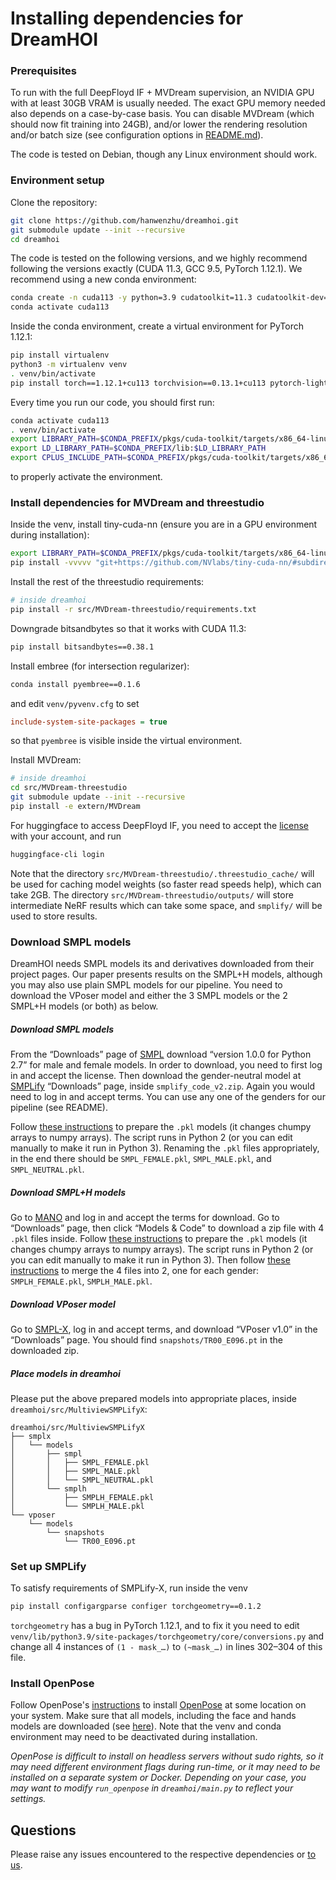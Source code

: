 # Installing dependencies for DreamHOI

### Prerequisites
To run with the full DeepFloyd IF + MVDream supervision, an NVIDIA GPU with at least 30GB VRAM is usually needed. The exact GPU memory needed also depends on a case-by-case basis. You can disable MVDream (which should now fit training into 24GB), and/or lower the rendering resolution and/or batch size (see configuration options in [README.md](README.md)).

The code is tested on Debian, though any Linux environment should work.

### Environment setup
Clone the repository:
```sh
git clone https://github.com/hanwenzhu/dreamhoi.git
git submodule update --init --recursive
cd dreamhoi
```

The code is tested on the following versions, and we highly recommend following the versions exactly (CUDA 11.3, GCC 9.5, PyTorch 1.12.1). We recommend using a new conda environment:
```sh
conda create -n cuda113 -y python=3.9 cudatoolkit=11.3 cudatoolkit-dev=11.3 gcc_linux-64=9.5.0 gxx_linux-64=9.5.0
conda activate cuda113
```
Inside the conda environment, create a virtual environment for PyTorch 1.12.1:
```sh
pip install virtualenv
python3 -m virtualenv venv
. venv/bin/activate
pip install torch==1.12.1+cu113 torchvision==0.13.1+cu113 pytorch-lightning --extra-index-url https://download.pytorch.org/whl/cu113
```

Every time you run our code, you should first run:
```sh
conda activate cuda113
. venv/bin/activate
export LIBRARY_PATH=$CONDA_PREFIX/pkgs/cuda-toolkit/targets/x86_64-linux/lib/stubs:$LIBRARY_PATH
export LD_LIBRARY_PATH=$CONDA_PREFIX/lib:$LD_LIBRARY_PATH
export CPLUS_INCLUDE_PATH=$CONDA_PREFIX/pkgs/cuda-toolkit/targets/x86_64-linux/include:$CPLUS_INCLUDE_PATH
```
to properly activate the environment.

### Install dependencies for MVDream and threestudio
Inside the venv, install tiny-cuda-nn (ensure you are in a GPU environment during installation):
```sh
export LIBRARY_PATH=$CONDA_PREFIX/pkgs/cuda-toolkit/targets/x86_64-linux/lib/stubs:$LIBRARY_PATH
pip install -vvvvv "git+https://github.com/NVlabs/tiny-cuda-nn/#subdirectory=bindings/torch"
```
Install the rest of the threestudio requirements:
```sh
# inside dreamhoi
pip install -r src/MVDream-threestudio/requirements.txt
```
Downgrade bitsandbytes so that it works with CUDA 11.3:
```sh
pip install bitsandbytes==0.38.1
```

Install embree (for intersection regularizer):
```sh
conda install pyembree==0.1.6
```
and edit `venv/pyvenv.cfg` to set
```cfg
include-system-site-packages = true
```
so that `pyembree` is visible inside the virtual environment.

Install MVDream:
```sh
# inside dreamhoi
cd src/MVDream-threestudio
git submodule update --init --recursive
pip install -e extern/MVDream
```

For huggingface to access DeepFloyd IF, you need to accept the [license](https://huggingface.co/DeepFloyd/IF-I-XL-v1.0) with your account, and run
```sh
huggingface-cli login
```

Note that the directory `src/MVDream-threestudio/.threestudio_cache/` will be used for caching model weights (so faster read speeds help), which can take 2GB. The directory `src/MVDream-threestudio/outputs/` will store intermediate NeRF results which can take some space, and `smplify/` will be used to store results.

### Download SMPL models
DreamHOI needs SMPL models its and derivatives downloaded from their project pages. Our paper presents results on the SMPL+H models, although you may also use plain SMPL models for our pipeline. You need to download the VPoser model and either the 3 SMPL models or the 2 SMPL+H models (or both) as below.

##### Download SMPL models
From the “Downloads” page of [SMPL](https://smpl.is.tue.mpg.de) download “version 1.0.0 for Python 2.7” for male and female models. In order to download, you need to first log in and accept the license. Then download the gender-neutral model at [SMPLify](https://smplify.is.tue.mpg.de/download.php) “Downloads” page, inside `smplify_code_v2.zip`. Again you would need to log in and accept terms. You can use any one of the genders for our pipeline (see README).

Follow [these instructions](https://github.com/vchoutas/smplx/tree/main/tools#removing-chumpy-objects) to prepare the `.pkl` models (it changes chumpy arrays to numpy arrays). The script runs in Python 2 (or you can edit manually to make it run in Python 3). Renaming the `.pkl` files appropriately, in the end there should be `SMPL_FEMALE.pkl`, `SMPL_MALE.pkl`, and `SMPL_NEUTRAL.pkl`.

##### Download SMPL+H models
Go to [MANO](https://mano.is.tue.mpg.de) and log in and accept the terms for download. Go to “Downloads” page, then click “Models & Code” to download a zip file with 4 `.pkl` files inside. Follow [these instructions](https://github.com/vchoutas/smplx/tree/main/tools#removing-chumpy-objects) to prepare the `.pkl` models (it changes chumpy arrays to numpy arrays). The script runs in Python 2 (or you can edit manually to make it run in Python 3). Then follow [these instructions](https://github.com/vchoutas/smplx/blob/main/tools/README.md#merging-smpl-h-and-mano-parameters) to merge the 4 files into 2, one for each gender: `SMPLH_FEMALE.pkl`, `SMPLH_MALE.pkl`.

##### Download VPoser model
Go to [SMPL-X](https://smpl-x.is.tue.mpg.de), log in and accept terms, and download “VPoser v1.0” in the “Downloads” page. You should find `snapshots/TR00_E096.pt` in the downloaded zip.

##### Place models in dreamhoi
Please put the above prepared models into appropriate places, inside `dreamhoi/src/MultiviewSMPLifyX`:
```
dreamhoi/src/MultiviewSMPLifyX
├── smplx
│   └── models
│       ├── smpl
│       │   ├── SMPL_FEMALE.pkl
│       │   ├── SMPL_MALE.pkl
│       │   └── SMPL_NEUTRAL.pkl
│       └── smplh
│           ├── SMPLH_FEMALE.pkl
│           └── SMPLH_MALE.pkl
└── vposer
    └── models
        └── snapshots
            └── TR00_E096.pt
```

### Set up SMPLify
To satisfy requirements of SMPLify-X, run inside the venv
```sh
pip install configargparse configer torchgeometry==0.1.2
```
`torchgeometry` has a bug in PyTorch 1.12.1, and to fix it you need to edit `venv/lib/python3.9/site-packages/torchgeometry/core/conversions.py` and change all 4 instances of `(1 - mask_…)` to `(~mask_…)` in lines 302–304 of this file.

### Install OpenPose
Follow OpenPose's [instructions](https://github.com/CMU-Perceptual-Computing-Lab/openpose/blob/master/doc/installation/0_index.md) to install [OpenPose](https://github.com/CMU-Perceptual-Computing-Lab/openpose) at some location on your system. Make sure that all models, including the face and hands models are downloaded (see [here](https://github.com/CMU-Perceptual-Computing-Lab/openpose/blob/master/doc/installation/1_prerequisites.md#general-tips)). Note that the venv and conda environment may need to be deactivated during installation.

*OpenPose is difficult to install on headless servers without sudo rights, so it may need different environment flags during run-time, or it may need to be installed on a separate system or Docker. Depending on your case, you may want to modify `run_openpose` in `dreamhoi/main.py` to reflect your settings.*

## Questions
Please raise any issues encountered to the respective dependencies or [to us](https://github.com/hanwenzhu/dreamhoi/issues/new).
